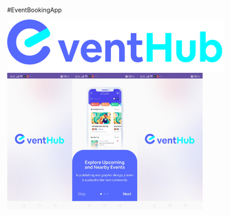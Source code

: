 #EventBookingApp

<img alt="Logo" src="screenshots/logo_with_text.png"/>

<div style="display:flex;">
<img alt="App image" src="screenshots/splash.jpg" width="30%">
<img alt="App image" src="screenshots/onboarding.jpg" width="30%">
<img alt="App image" src="screenshots/splash.jpg" width="30%">
</div>
